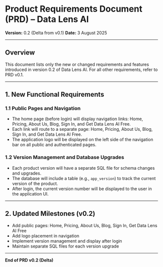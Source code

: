# Product Requirements Document (PRD) – Data Lens AI
**Version:** 0.2 (Delta from v0.1)
**Date:** 3 August 2025

---

## Overview
This document lists only the new or changed requirements and features introduced in version 0.2 of Data Lens AI. For all other requirements, refer to PRD v0.1.

---

## 1. New Functional Requirements

### 1.1 Public Pages and Navigation
- The home page (before login) will display navigation links: Home, Pricing, About Us, Blog, Sign In, and Get Data Lens AI Free.
- Each link will route to a separate page: Home, Pricing, About Us, Blog, Sign In, and Get Data Lens AI Free.
- The application logo will be displayed on the left side of the navigation bar on all public and authenticated pages.

### 1.2 Version Management and Database Upgrades
- Each product version will have a separate SQL file for schema changes and upgrades.
- The database will include a table (e.g., `app_version`) to track the current version of the product.
- After login, the current version number will be displayed to the user in the application UI.

---

## 2. Updated Milestones (v0.2)
- Add public pages: Home, Pricing, About Us, Blog, Sign In, Get Data Lens AI Free
- Add logo placement in navigation
- Implement version management and display after login
- Maintain separate SQL files for each version upgrade

---

**End of PRD v0.2 (Delta)**
